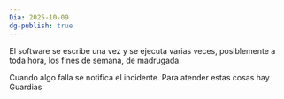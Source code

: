 ```yaml
---
Dia: 2025-10-09
dg-publish: true
---
```

El software se escribe una vez y se ejecuta varias veces, posiblemente a toda hora, los fines de semana, de madrugada. 

Cuando algo falla se notifica el incidente. Para atender estas cosas hay Guardias